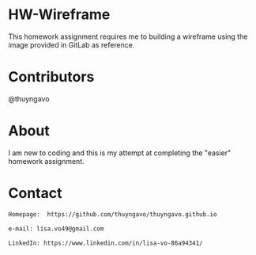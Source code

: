 # HW-Wireframe
This homework assignment requires me to building a wireframe using the image provided in GitLab as reference. 

# Contributors
@thuyngavo

# About
I am new to coding and this is my attempt at completing the "easier" homework assignment.

# Contact
```sh
Homepage:  https://github.com/thuyngavo/thuyngavo.github.io
```
```sh
e-mail: lisa.vo49@gmail.com
```
```sh
LinkedIn: https://www.linkedin.com/in/lisa-vo-86a94341/
```
